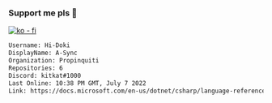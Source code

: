 ### Support me pls 🙏

[![ko - fi](https://ko-fi.com/img/githubbutton_sm.svg)](https://ko-fi.com/O5O4D6DP7)

  ```txt
  Username: Hi-Doki
  DisplayName: A-Sync
  Organization: Propinquiti
  Repositories: 6
  Discord: kitkat#1000
  Last Online: 10:38 PM GMT, July 7 2022
  Link: https://docs.microsoft.com/en-us/dotnet/csharp/language-reference/keywords/async
  ```       